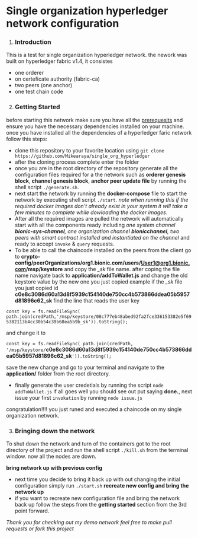
# Single organization hyperledger network configuration
1. ### Introduction
This is a test for single organization hyperledger network. the nework was built on hyperledger fabric v1.4, it consistes
- one orderer
- on certeficate authority (fabric-ca)
- two peers (one anchor)
- one test chain code

2. ### Getting Started
before starting this network make sure you have all the [prerequesits](https://hyperledger-fabric.readthedocs.io/en/latest/prereqs.html) and ensure you have the necessary dependencies installed on your machine. once you have installed all the dependencies of a hyperledger faric network follow this steps:
- clone this repository to your favorite location using `git clone https://github.com/Mikearaya/single_org_hyperledger`
- after the cloning process complete enter the folder
- once you are in the root directory of the repository generate all the configuration files required for a the network such as **orderer genesis block**, **channel genesis block**, **anchor peer update file** by running the shell script `./generate.sh`.
- next start the network by running the **docker-compose** file to start the network by executing shell script `./start`. *note when running this if the required docker images don't already exist in your system it will take a few minutes to complete while dowloading the docker images*. 
- After all the required images are pulled the network will automatically start with all the components ready including *one system channel **bionic-sys-channel**, one organization channel **bionicchannel**, two peers with smart contract installed and instantiated on the channel* and ready to accept `invoke` & `query` requests.
- To be able to call the chaincode installed on the peers from the client go to **crypto-config/peerOrganizations/org1.bionic.com/users/User1@org1.bionic.com/msp/keystore** and copy the *_sk* file name. after coping the file name navigate back to **application/addToWallet.js** and change the old keystore value by the new one you just copied example if the *_sk* file you just copied id **c0e8c3086d60a13d8f5939c154140de750cc4b573866ddea05b5957d81896c62_sk**  find the line that reads the user key  
                 
`const key = fs.readFileSync( path.join(credPath,'/msp/keystore/08c777eb48abed92fa2fce336153382e5f695382113b4cc30b54c39b68ea5b9b_sk')).toString();`

 and change it to 
 
`const key = fs.readFileSync( path.join(credPath, '/msp/keystore/`**c0e8c3086d60a13d8f5939c154140de750cc4b573866ddea05b5957d81896c62_sk**`')).toString();`

save the new change and go to your terminal and navigate to the **application/** folder from the root directory.

- finally generate the user credetials by running the script `node addToWallet.js` if all goes well you should see out put saying **done.**, next issue your first `invokation` by running `node issue.js`

congratulation!!!! you just runed and executed a chaincode on my single organization network. 

3. ### Bringing down the network
To shut down the network and turn of the containers got to the root directory of the project and run the shell script `./kill.sh` from the terminal window. now all the nodes are down.

**bring network up with previous config**
- next time you decide to bring it back up with out changing the initial configuration simply run `./start.sh`
**recreate new config and bring the network up**
- if you want to recreate new configuration file and bring the network back up follow the steps from the **getting started** section from the 3rd point forward.

*Thank you for checking out my demo network feel free to make pull requests or fork this project*
